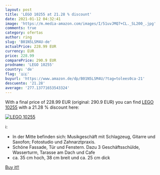 ```yaml
---
layout: post
title: 'LEGO 10255 at 21.28 % discount'
date: 2021-01-12 04:32:41
image: 'https://m.media-amazon.com/images/I/51uvJMQ7+CL._SL200_.jpg'
comments: true
category: ofertas
author: ring
slug: 'B01N5LSM4U-de'
actualPrice: 228.99 EUR
currency: EUR
price: 228.99
comparePrice: 290.9 EUR
prodname: 'LEGO 10255'
country: 'de'
flag: '🇩🇪'
buyurl: 'https://www.amazon.de/dp/B01N5LSM4U/?tag=tolees0ca-21'
descuento: '21.28'
average: '277.13771653543324'
---
```


With a final price of 228.99 EUR (original: 290.9 EUR) you can find [LEGO 10255](https://www.amazon.de/dp/B01N5LSM4U/?tag=tolees0ca-21) with a  21.28 % discount here:

[![LEGO 10255](https://m.media-amazon.com/images/I/51uvJMQ7+CL._SL200_.jpg)](https://www.amazon.de/dp/B01N5LSM4U/?tag=tolees0ca-21)

ℹ️:

- In der Mitte befinden sich: Musikgeschäft mit Schlagzeug, Gitarre und Saxofon; Fotostudio und Zahnarztpraxis.
- Schöne Fassade, Tür und Fenstern. Dazu 3 Geschäftsschülde, Wasserturm, Tarasse am Dach und Cafe
- ca. 35 cm hoch, 38 cm breit und ca. 25 cm dick

[Buy it!!](https://www.amazon.de/dp/B01N5LSM4U/?tag=tolees0ca-21)
